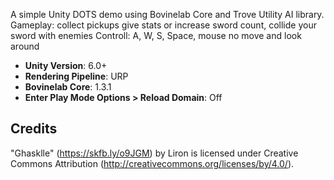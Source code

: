 A simple Unity DOTS demo using Bovinelab Core and Trove Utility AI library.
Gameplay: collect pickups give stats or increase sword count, collide your sword with enemies
Controll: A, W, S, Space, mouse no move and look around 

- **Unity Version**: 6.0+
- **Rendering Pipeline**: URP
- **Bovinelab Core**: 1.3.1
- **Enter Play Mode Options > Reload Domain**: Off

## Credits
"Ghasklle" (https://skfb.ly/o9JGM) by Liron is licensed under Creative Commons Attribution (http://creativecommons.org/licenses/by/4.0/).
